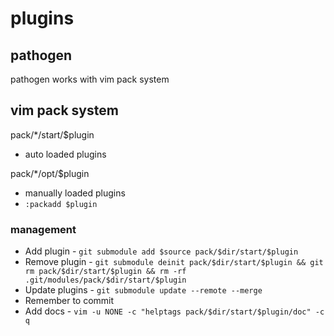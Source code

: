 # plugins

## pathogen

pathogen works with vim pack system

## vim pack system

pack/*/start/$plugin

- auto loaded plugins

pack/*/opt/$plugin

- manually loaded plugins
- `:packadd $plugin`

### management

* Add plugin - `git submodule add $source pack/$dir/start/$plugin`
* Remove plugin - `git submodule deinit pack/$dir/start/$plugin && git rm pack/$dir/start/$plugin && rm -rf .git/modules/pack/$dir/start/$plugin`
* Update plugins - `git submodule update --remote --merge`
* Remember to commit
* Add docs - `vim -u NONE -c "helptags pack/$dir/start/$plugin/doc" -c q`
